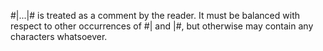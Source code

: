  

#|...|# is treated as a comment by the reader. It must be balanced with respect to other occurrences of #| and |#, but otherwise may contain any characters whatsoever. 

